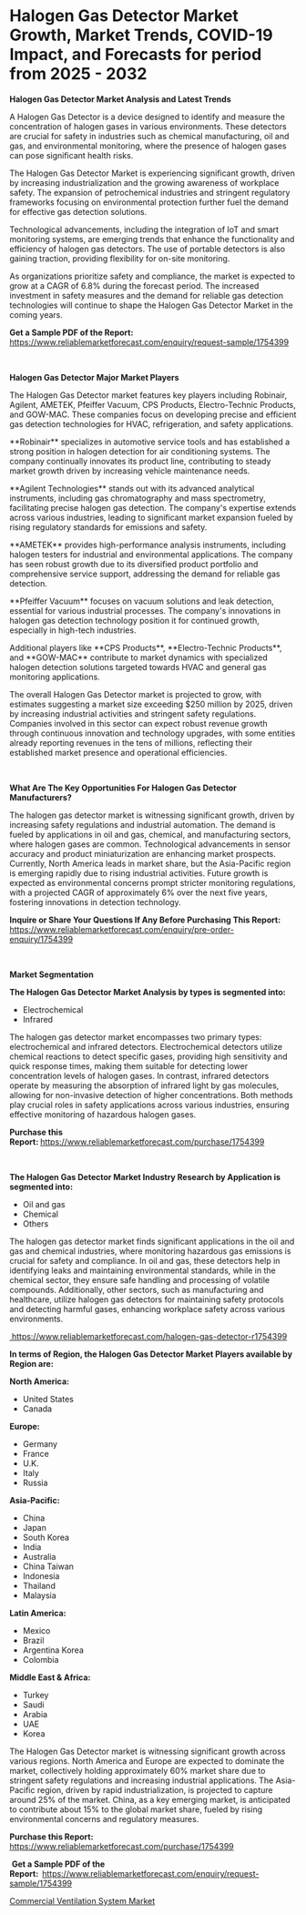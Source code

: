 <p><h1>Halogen Gas Detector Market Growth, Market Trends, COVID-19 Impact, and Forecasts for period from 2025 - 2032</h1></p><p><strong>Halogen Gas Detector Market Analysis and Latest Trends</strong></p>
<p><p>A Halogen Gas Detector is a device designed to identify and measure the concentration of halogen gases in various environments. These detectors are crucial for safety in industries such as chemical manufacturing, oil and gas, and environmental monitoring, where the presence of halogen gases can pose significant health risks. </p><p>The Halogen Gas Detector Market is experiencing significant growth, driven by increasing industrialization and the growing awareness of workplace safety. The expansion of petrochemical industries and stringent regulatory frameworks focusing on environmental protection further fuel the demand for effective gas detection solutions. </p><p>Technological advancements, including the integration of IoT and smart monitoring systems, are emerging trends that enhance the functionality and efficiency of halogen gas detectors. The use of portable detectors is also gaining traction, providing flexibility for on-site monitoring. </p><p>As organizations prioritize safety and compliance, the market is expected to grow at a CAGR of 6.8% during the forecast period. The increased investment in safety measures and the demand for reliable gas detection technologies will continue to shape the Halogen Gas Detector Market in the coming years.</p></p>
<p><strong>Get a Sample PDF of the Report:&nbsp;</strong> <a href="https://www.reliablemarketforecast.com/enquiry/request-sample/1754399?utm_campaign=2467&utm_medium=2&utm_source=Github&utm_content=ia&utm_term=18022025&utm_id=halogen-gas-detector">https://www.reliablemarketforecast.com/enquiry/request-sample/1754399</a></p>
<p>&nbsp;</p>
<p><strong>Halogen Gas Detector Major Market Players</strong></p>
<p><p>The Halogen Gas Detector market features key players including Robinair, Agilent, AMETEK, Pfeiffer Vacuum, CPS Products, Electro-Technic Products, and GOW-MAC. These companies focus on developing precise and efficient gas detection technologies for HVAC, refrigeration, and safety applications.</p><p>**Robinair** specializes in automotive service tools and has established a strong position in halogen detection for air conditioning systems. The company continually innovates its product line, contributing to steady market growth driven by increasing vehicle maintenance needs.</p><p>**Agilent Technologies** stands out with its advanced analytical instruments, including gas chromatography and mass spectrometry, facilitating precise halogen gas detection. The company's expertise extends across various industries, leading to significant market expansion fueled by rising regulatory standards for emissions and safety.</p><p>**AMETEK** provides high-performance analysis instruments, including halogen testers for industrial and environmental applications. The company has seen robust growth due to its diversified product portfolio and comprehensive service support, addressing the demand for reliable gas detection.</p><p>**Pfeiffer Vacuum** focuses on vacuum solutions and leak detection, essential for various industrial processes. The company's innovations in halogen gas detection technology position it for continued growth, especially in high-tech industries.</p><p>Additional players like **CPS Products**, **Electro-Technic Products**, and **GOW-MAC** contribute to market dynamics with specialized halogen detection solutions targeted towards HVAC and general gas monitoring applications.</p><p>The overall Halogen Gas Detector market is projected to grow, with estimates suggesting a market size exceeding $250 million by 2025, driven by increasing industrial activities and stringent safety regulations. Companies involved in this sector can expect robust revenue growth through continuous innovation and technology upgrades, with some entities already reporting revenues in the tens of millions, reflecting their established market presence and operational efficiencies.</p></p>
<p>&nbsp;</p>
<p><strong>What Are The Key Opportunities For Halogen Gas Detector Manufacturers?</strong></p>
<p><p>The halogen gas detector market is witnessing significant growth, driven by increasing safety regulations and industrial automation. The demand is fueled by applications in oil and gas, chemical, and manufacturing sectors, where halogen gases are common. Technological advancements in sensor accuracy and product miniaturization are enhancing market prospects. Currently, North America leads in market share, but the Asia-Pacific region is emerging rapidly due to rising industrial activities. Future growth is expected as environmental concerns prompt stricter monitoring regulations, with a projected CAGR of approximately 6% over the next five years, fostering innovations in detection technology.</p></p>
<p><strong>Inquire or Share Your Questions If Any Before Purchasing This Report:</strong> <a href="https://www.reliablemarketforecast.com/enquiry/pre-order-enquiry/1754399?utm_campaign=2467&utm_medium=2&utm_source=Github&utm_content=ia&utm_term=18022025&utm_id=halogen-gas-detector">https://www.reliablemarketforecast.com/enquiry/pre-order-enquiry/1754399</a></p>
<p>&nbsp;</p>
<p><strong>Market Segmentation</strong></p>
<p><strong>The Halogen Gas Detector Market Analysis by types is segmented into:</strong></p>
<p><ul><li>Electrochemical</li><li>Infrared</li></ul></p>
<p><p>The halogen gas detector market encompasses two primary types: electrochemical and infrared detectors. Electrochemical detectors utilize chemical reactions to detect specific gases, providing high sensitivity and quick response times, making them suitable for detecting lower concentration levels of halogen gases. In contrast, infrared detectors operate by measuring the absorption of infrared light by gas molecules, allowing for non-invasive detection of higher concentrations. Both methods play crucial roles in safety applications across various industries, ensuring effective monitoring of hazardous halogen gases.</p></p>
<p><strong>Purchase this Report:&nbsp;</strong><a href="https://www.reliablemarketforecast.com/purchase/1754399?utm_campaign=2467&utm_medium=2&utm_source=Github&utm_content=ia&utm_term=18022025&utm_id=halogen-gas-detector">https://www.reliablemarketforecast.com/purchase/1754399</a></p>
<p>&nbsp;</p>
<p><strong>The Halogen Gas Detector Market Industry Research by Application is segmented into:</strong></p>
<p><ul><li>Oil and gas</li><li>Chemical</li><li>Others</li></ul></p>
<p><p>The halogen gas detector market finds significant applications in the oil and gas and chemical industries, where monitoring hazardous gas emissions is crucial for safety and compliance. In oil and gas, these detectors help in identifying leaks and maintaining environmental standards, while in the chemical sector, they ensure safe handling and processing of volatile compounds. Additionally, other sectors, such as manufacturing and healthcare, utilize halogen gas detectors for maintaining safety protocols and detecting harmful gases, enhancing workplace safety across various environments.</p></p>
<p><a href="https://www.reliablemarketforecast.com/halogen-gas-detector-r1754399?utm_campaign=2467&utm_medium=2&utm_source=Github&utm_content=ia&utm_term=18022025&utm_id=halogen-gas-detector">&nbsp;https://www.reliablemarketforecast.com/halogen-gas-detector-r1754399</a></p>
<p><strong>In terms of Region, the Halogen Gas Detector Market Players available by Region are:</strong></p>
<p>
    <p> <strong> North America: </strong>
        <ul>
            <li>United States</li>
            <li>Canada</li>
        </ul>
        </p> 
    <p> <strong> Europe: </strong>
        <ul>
            <li>Germany</li>
            <li>France</li>
            <li>U.K.</li>
            <li>Italy</li>
            <li>Russia</li>
        </ul>
        </p> 
    <p> <strong> Asia-Pacific: </strong>
        <ul>
            <li>China</li>
            <li>Japan</li>
            <li>South Korea</li>
            <li>India</li>
            <li>Australia</li>
            <li>China Taiwan</li>
            <li>Indonesia</li>
            <li>Thailand</li>
            <li>Malaysia</li>
        </ul>
        </p> 
    <p> <strong> Latin America: </strong>
        <ul>
            <li>Mexico</li>
            <li>Brazil</li>
            <li>Argentina Korea</li>
            <li>Colombia</li>
        </ul>
        </p> 
    <p> <strong> Middle East & Africa: </strong>
        <ul>
            <li>Turkey</li>
            <li>Saudi</li>
            <li>Arabia</li>
            <li>UAE</li>
            <li>Korea</li>
        </ul>
    </p>
    </p>
<p><p>The Halogen Gas Detector market is witnessing significant growth across various regions. North America and Europe are expected to dominate the market, collectively holding approximately 60% market share due to stringent safety regulations and increasing industrial applications. The Asia-Pacific region, driven by rapid industrialization, is projected to capture around 25% of the market. China, as a key emerging market, is anticipated to contribute about 15% to the global market share, fueled by rising environmental concerns and regulatory measures.</p></p>
<p><strong>Purchase this Report: </strong><a href="https://www.reliablemarketforecast.com/purchase/1754399?utm_campaign=2467&utm_medium=2&utm_source=Github&utm_content=ia&utm_term=18022025&utm_id=halogen-gas-detector">https://www.reliablemarketforecast.com/purchase/1754399</a></p>
<p>&nbsp;<strong>Get a Sample PDF of the Report:&nbsp;&nbsp;</strong><a href="https://www.reliablemarketforecast.com/enquiry/request-sample/1754399?utm_campaign=2467&utm_medium=2&utm_source=Github&utm_content=ia&utm_term=18022025&utm_id=halogen-gas-detector">https://www.reliablemarketforecast.com/enquiry/request-sample/1754399</a></p>
<p><strong></strong></p>
<p><p><a href="https://github.com/danikabiele541/Market-Research-Report-List-1/blob/main/commercial-ventilation-system-market.md?utm_campaign=2467&utm_medium=2&utm_source=Github&utm_content=ia&utm_term=18022025&utm_id=halogen-gas-detector">Commercial Ventilation System Market</a></p></p>